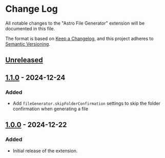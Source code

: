 # Change Log

All notable changes to the "Astro File Generator" extension will be documented in this file.

The format is based on [Keep a Changelog](https://keepachangelog.com/en/1.0.0/),
and this project adheres to [Semantic Versioning](https://semver.org/spec/v2.0.0.html).

## [Unreleased]

## [1.1.0] - 2024-12-24

### Added

- Add `fileGenerator.skipFolderConfirmation` settings to skip the folder confirmation when generating a file

## [1.0.0] - 2024-12-22

### Added

- Initial release of the extension.

[unreleased]: https://github.com/ManuelGil/vscode-astro-generator/compare/v1.1.0...HEAD
[1.1.0]: https://github.com/ManuelGil/vscode-astro-generator/compare/v1.0.0...v1.1.0
[1.0.0]: https://github.com/ManuelGil/vscode-astro-generator/releases/tag/v1.0.0
